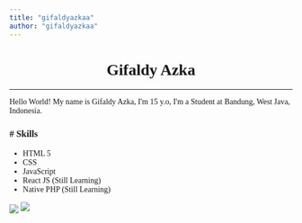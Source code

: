 ```yaml
---
title: "gifaldyazkaa"
author: "gifaldyazkaa"
---
```


<!-- Google Fonts -->
<link rel="preconnect" href="https://fonts.gstatic.com">
<link href="https://fonts.googleapis.com/css2?family=Ubuntu&display=swap" rel="stylesheet">
<link href="https://fonts.googleapis.com/css2?family=Hind&display=swap" rel="stylesheet">

<!-- Header -->
<h1 style="font-family: 'Ubuntu'; text-align: center;">Gifaldy Azka</h1>
<hr>

<p style="font-family: 'Hind';">Hello World! My name is Gifaldy Azka, I'm 15 y.o, I'm a Student at Bandung, West Java, Indonesia.</p>

<div id="skills">
    <h3 style="font-family: 'Ubuntu';"># Skills</h3>
    <ul>
        <li style="font-family: 'Hind';">HTML 5</li>
        <li style="font-family: 'Hind';">CSS</li>
        <li style="font-family: 'Hind';">JavaScript</li>
        <li  style="font-family: 'Hind';">React JS (Still Learning)</li>
        <li  style="font-family: 'Hind';">Native PHP (Still Learning)</li>
    </ul>
</div>

<div id="stats">
    <img align="center" src="https://github-readme-stats.vercel.app/api?username=gifaldyazkaa&show_icons=true&theme=radical" />
    <img src="https://github-readme-stats.vercel.app/api/top-langs/?username=gifaldyazkaa&layout=compact&show_icons=true&theme=radical" />
</div>
